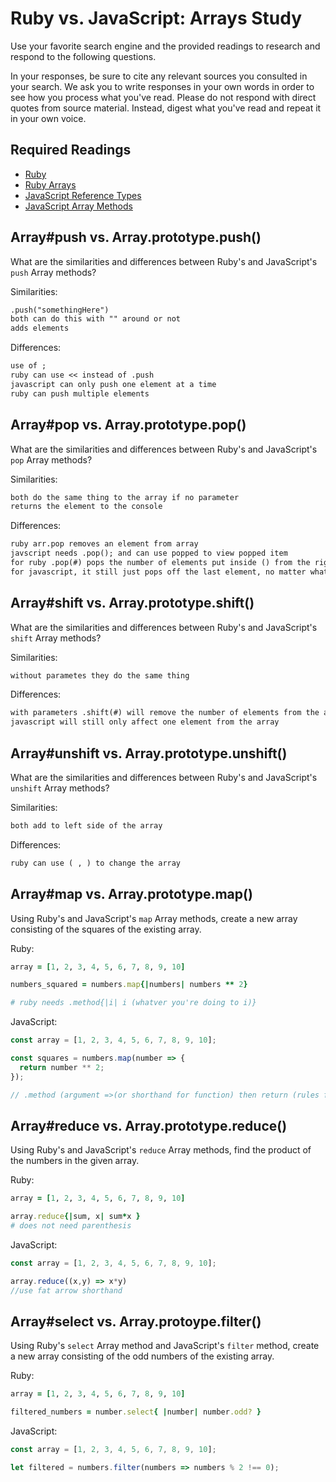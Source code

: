 # Ruby vs. JavaScript: Arrays Study

Use your favorite search engine and the provided readings to research and
respond to the following questions.

In your responses, be sure to cite any relevant sources you consulted in your
search. We ask you to write responses in your own words in order to see how you
process what you've read. Please do not respond with direct quotes from source
material. Instead, digest what you've read and repeat it in your own voice.

## Required Readings

-   [Ruby](https://github.com/ga-wdi-boston/ruby)
-   [Ruby Arrays](https://github.com/ga-wdi-boston/ruby-arrays)
-   [JavaScript Reference Types](https://github.com/ga-wdi-boston/js-reference-types)
-   [JavaScript Array Methods](https://github.com/ga-wdi-boston/js-array-methods)

## Array#push vs. Array.prototype.push()

What are the similarities and differences between Ruby's and JavaScript's `push`
Array methods?

Similarities:

```md
.push("somethingHere")
both can do this with "" around or not
adds elements
```

Differences:

```md
use of ;
ruby can use << instead of .push
javascript can only push one element at a time
ruby can push multiple elements

```

## Array#pop vs. Array.prototype.pop()

What are the similarities and differences between Ruby's and JavaScript's `pop`
Array methods?

Similarities:

```md
both do the same thing to the array if no parameter
returns the element to the console
```

Differences:

```md
ruby arr.pop removes an element from array
javscript needs .pop(); and can use popped to view popped item
for ruby .pop(#) pops the number of elements put inside () from the right
for javascript, it still just pops off the last element, no matter what number is inside the ()
```

## Array#shift vs. Array.prototype.shift()

What are the similarities and differences between Ruby's and JavaScript's
`shift` Array methods?

Similarities:

```md
without parametes they do the same thing
```

Differences:

```md
with parameters .shift(#) will remove the number of elements from the array
javascript will still only affect one element from the array

```

## Array#unshift vs. Array.prototype.unshift()

What are the similarities and differences between Ruby's and JavaScript's
`unshift` Array methods?

Similarities:

```md
both add to left side of the array
```

Differences:

```md
ruby can use ( , ) to change the array
```

## Array#map vs. Array.prototype.map()

Using Ruby's and JavaScript's `map` Array methods, create a new array consisting
of the squares of the existing array.

Ruby:

```ruby
array = [1, 2, 3, 4, 5, 6, 7, 8, 9, 10]

numbers_squared = numbers.map{|numbers| numbers ** 2}

# ruby needs .method{|i| i (whatver you're doing to i)}
```

JavaScript:

```javascript
const array = [1, 2, 3, 4, 5, 6, 7, 8, 9, 10];

const squares = numbers.map(number => {
  return number ** 2;
});

// .method (argument =>(or shorthand for function) then return (rules for manipulating))
```

## Array#reduce vs. Array.prototype.reduce()

Using Ruby's and JavaScript's `reduce` Array methods, find the product of the
numbers in the given array.

Ruby:

```ruby
array = [1, 2, 3, 4, 5, 6, 7, 8, 9, 10]

array.reduce{|sum, x| sum*x }
# does not need parenthesis
```

JavaScript:

```javascript
const array = [1, 2, 3, 4, 5, 6, 7, 8, 9, 10];

array.reduce((x,y) => x*y)
//use fat arrow shorthand
```

## Array#select vs. Array.protoype.filter()

Using Ruby's `select` Array method and JavaScript's `filter` method, create a
new array consisting of the odd numbers of the existing array.

Ruby:

```ruby
array = [1, 2, 3, 4, 5, 6, 7, 8, 9, 10]

filtered_numbers = number.select{ |number| number.odd? }
```

JavaScript:

```javascript
const array = [1, 2, 3, 4, 5, 6, 7, 8, 9, 10];

let filtered = numbers.filter(numbers => numbers % 2 !== 0);
```
